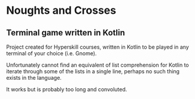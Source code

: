 # Noughts and Crosses
## Terminal game written in Kotlin

Project created for Hyperskill courses, written in Kotlin to be played in any terminal of your choice (i.e. Gnome).

Unfortunately cannot find an equivalent of list comprehension for Kotlin to iterate through some of the lists in a single line, perhaps no such thing exists in the language.

It works but is probably too long and convoluted. 
